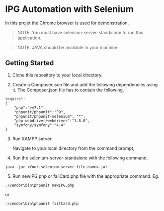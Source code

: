 # IPG Automation with Selenium
In this projet the Chrome browser is used for demonstration.
> NOTE: You must have selenium-server-standalone to run this application.

>NOTE: JAVA should be available in your machine.
## Getting Started
1. Clone this repository to your local directory.

2. Create a Composer.json file and add the following dependencies using it. 
The Composer.json file has to contain the following.

```
require":
{
    "php":">=7.1",
    "phpunit/phpunit":"^9",
    "phpunit/phpunit-selenium": "*",
    "php-webdriver/webdriver":"1.8.0",
    "symfony/symfony":"4.4"
}
```

3. Run XAMPP server. 

    Navigate to your local directory from the command prompt,

4. Run the selenium-server-standalone with the following command. 
```
java -jar <Your-selenium-server-file-name>.jar
```

5. Run newIPG.php or failCard.php file with the appropriate command. 
Eg. 
```
.\vendor\bin\phpunit newIPG.php
```
or   

```
.\vendor\bin\phpunit failCard.php
```